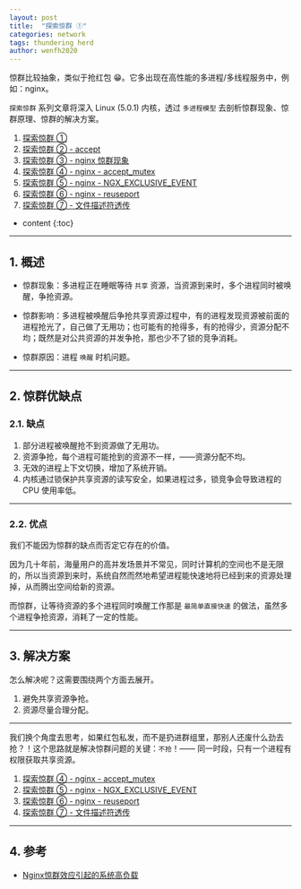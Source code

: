 ```yaml
---
layout: post
title:  "探索惊群 ①"
categories: network
tags: thundering herd
author: wenfh2020
---
```


惊群比较抽象，类似于抢红包 😁。它多出现在高性能的多进程/多线程服务中，例如：nginx。

`探索惊群` 系列文章将深入 Linux (5.0.1) 内核，透过 `多进程模型` 去剖析惊群现象、惊群原理、惊群的解决方案。

1. [探索惊群 ①](https://wenfh2020.com/2021/09/25/thundering-herd/)
2. [探索惊群 ② - accept](https://wenfh2020.com/2021/09/27/thundering-herd-accept/)
3. [探索惊群 ③ - nginx 惊群现象](https://wenfh2020.com/2021/09/29/nginx-thundering-herd/)
4. [探索惊群 ④ - nginx - accept_mutex](https://wenfh2020.com/2021/10/10/nginx-thundering-herd-accept-mutex/)
5. [探索惊群 ⑤ - nginx - NGX_EXCLUSIVE_EVENT](https://wenfh2020.com/2021/10/11/thundering-herd-nginx-epollexclusive/)
6. [探索惊群 ⑥ - nginx - reuseport](https://wenfh2020.com/2021/10/12/thundering-herd-tcp-reuseport/)
7. [探索惊群 ⑦ - 文件描述符透传](https://wenfh2020.com/2021/10/13/thundering-herd-transfer-socket/)





* content
{:toc}

---

## 1. 概述

* 惊群现象：多进程正在睡眠等待 `共享` 资源，当资源到来时，多个进程同时被唤醒，争抢资源。

* 惊群影响：多进程被唤醒后争抢共享资源过程中，有的进程发现资源被前面的进程抢光了，自己做了无用功；也可能有的抢得多，有的抢得少，资源分配不均；既然是对公共资源的并发争抢，那也少不了锁的竞争消耗。

* 惊群原因：进程 `唤醒` 时机问题。

---

## 2. 惊群优缺点

### 2.1. 缺点

1. 部分进程被唤醒抢不到资源做了无用功。
2. 资源争抢，每个进程可能抢到的资源不一样，——资源分配不均。
3. 无效的进程上下文切换，增加了系统开销。
4. 内核通过锁保护共享资源的读写安全，如果进程过多，锁竞争会导致进程的 CPU 使用率低。

---

### 2.2. 优点

我们不能因为惊群的缺点而否定它存在的价值。

因为几十年前，海量用户的高并发场景并不常见，同时计算机的空间也不是无限的，所以当资源到来时，系统自然而然地希望进程能快速地将已经到来的资源处理掉，从而腾出空间给新的资源。

而惊群，让等待资源的多个进程同时唤醒工作那是 `最简单直接快速` 的做法，虽然多个进程争抢资源，消耗了一定的性能。

---

## 3. 解决方案

怎么解决呢？这需要围绕两个方面去展开。

1. 避免共享资源争抢。
2. 资源尽量合理分配。

---

我们换个角度去思考，如果红包私发，而不是扔进群组里，那别人还废什么劲去抢？！这个思路就是解决惊群问题的关键：`不抢`！—— 同一时段，只有一个进程有权限获取共享资源。

1. [探索惊群 ④ - nginx - accept_mutex](https://wenfh2020.com/2021/10/10/nginx-thundering-herd-accept-mutex/)
2. [探索惊群 ⑤ - nginx - NGX_EXCLUSIVE_EVENT](https://wenfh2020.com/2021/10/11/thundering-herd-nginx-epollexclusive/)
3. [探索惊群 ⑥ - nginx - reuseport](https://wenfh2020.com/2021/10/12/thundering-herd-tcp-reuseport/)
4. [探索惊群 ⑦ - 文件描述符透传](https://wenfh2020.com/2021/10/13/thundering-herd-transfer-socket/)

---

## 4. 参考

* [Nginx惊群效应引起的系统高负载](https://zhuanlan.zhihu.com/p/401910162)
